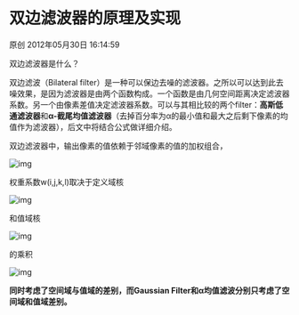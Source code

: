 # 双边滤波器的原理及实现

原创 2012年05月30日 16:14:59

双边滤波器是什么？

双边滤波（Bilateral filter）是一种可以保边去噪的滤波器。之所以可以达到此去噪效果，是因为滤波器是由两个函数构成。一个函数是由几何空间距离决定滤波器系数。另一个由像素差值决定滤波器系数。可以与其相比较的两个filter：**高斯低通滤波器**和**α-截尾均值滤波器**（去掉百分率为α的最小值和最大之后剩下像素的均值作为滤波器），后文中将结合公式做详细介绍。

双边滤波器中，输出像素的值依赖于邻域像素的值的加权组合，

![img](http://my.csdn.net/uploads/201205/30/1338365238_1668.jpg)

权重系数w(i,j,k,l)取决于定义域核

![img](http://my.csdn.net/uploads/201205/30/1338365362_6880.jpg)

和值域核

![img](http://my.csdn.net/uploads/201205/30/1338365557_1300.jpg)

的乘积

![img](http://my.csdn.net/uploads/201205/30/1338365512_2777.jpg)

**同时考虑了空间域与值域的差别，而Gaussian Filter和α均值滤波分别只考虑了空间域和值域差别。**

